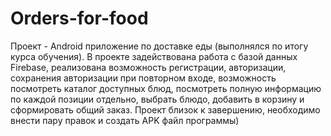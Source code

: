 # Orders-for-food
Проект -  Android приложение по доставке еды (выполнялся по итогу курса обучения). 
В проекте задействована работа с базой данных Firebase, реализована возможность регистрации, авторизации, сохранения авторизации при повторном входе, 
возможность посмотреть каталог доступных блюд, посмотреть полную информацию по каждой позиции отдельно, выбрать блюдо, добавить в корзину и
сформировать общий заказ.
Проект близок к завершению, необходимо внести пару правок и создать APK файл программы)
